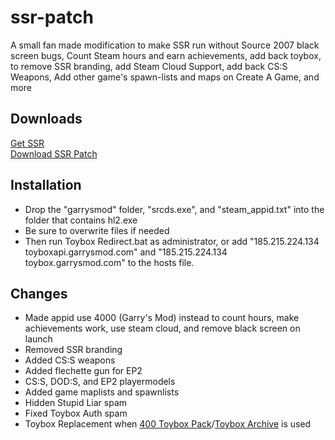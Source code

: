 # ssr-patch
A small fan made modification to make SSR run without Source 2007 black screen bugs, Count Steam hours and earn achievements, add back toybox, to remove SSR branding, add Steam Cloud Support, add back CS:S Weapons, Add other game's spawn-lists and maps on Create A Game, and more

## Downloads
[Get SSR](https://drive.google.com/file/d/0B2LJVvz5VEjEV3lnaUJFOHpxbkU/view)  
[Download SSR Patch](https://github.com/LeadKiller/ssr-patch/releases)

## Installation
- Drop the "garrysmod" folder, "srcds.exe", and "steam_appid.txt" into the folder that contains hl2.exe  
- Be sure to overwrite files if needed  
- Then run Toybox Redirect.bat as administrator, or add "185.215.224.134 toyboxapi.garrysmod.com" and "185.215.224.134 toybox.garrysmod.com" to the hosts file.

## Changes
* Made appid use 4000 (Garry's Mod) instead to count hours, make achievements work, use steam cloud, and remove black screen on launch
* Removed SSR branding
* Added CS:S weapons
* Added flechette gun for EP2
* CS:S, DOD:S, and EP2 playermodels
* Added game maplists and spawnlists
* Hidden Stupid Liar spam
* Fixed Toybox Auth spam
* Toybox Replacement when [400 Toybox Pack](https://steamcommunity.com/sharedfiles/filedetails/?id=1508536311)/[Toybox Archive](https://garchive.garrysmod12.com/garchive/files/toybox_content.7z) is used
